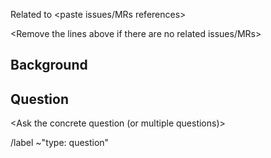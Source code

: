 Related to <paste issues/MRs references>  

<Remove the lines above if there are no related issues/MRs>




## Background

<Describe the preconditions and the situation which lead to your question>




## Question

<Ask the concrete question (or multiple questions)>




/label ~"type: question"
